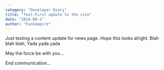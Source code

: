 ```yaml
---
category: "Developer Diary"
title: "Test-First update to the site"
date: "2024-09-1"
author: "FunVampire"
---
```


Just testing a content update for news page. Hope this looks alright. 
Blah blah blah,
Yada yada yada

May the force be with you...

End communication...